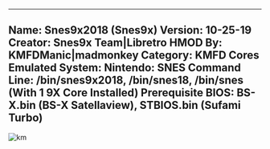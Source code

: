 -----------------------
Name: Snes9x2018 (Snes9x)
Version: 10-25-19
Creator: Snes9x Team|Libretro
HMOD By: KMFDManic|madmonkey
Category: KMFD Cores
Emulated System: Nintendo: SNES
Command Line: /bin/snes9x2018, /bin/snes18, /bin/snes (With 1 9X Core Installed)
Prerequisite BIOS: BS-X.bin (BS-X Satellaview), STBIOS.bin (Sufami Turbo)
-----------------------
![km](https://i.imgur.com/hhXONIR.png)
